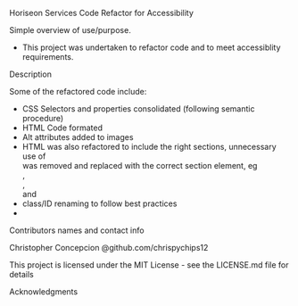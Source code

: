 Horiseon Services Code Refactor for Accessibility

Simple overview of use/purpose.

- This project was undertaken to refactor code and to meet accessiblity requirements.

Description

Some of the refactored code include:
- CSS Selectors and properties consolidated (following semantic procedure)
- HTML Code formated
- Alt attributes added to images
- HTML was also refactored to include the right sections, unnecessary use of <div> was removed and replaced with the correct section element, eg <nav>, <main>, <aside> and <section>
- class/ID renaming to follow best practices
- 


Contributors names and contact info

Christopher Concepcion
@github.com/chrispychips12

This project is licensed under the MIT License - see the LICENSE.md file for details

Acknowledgments



